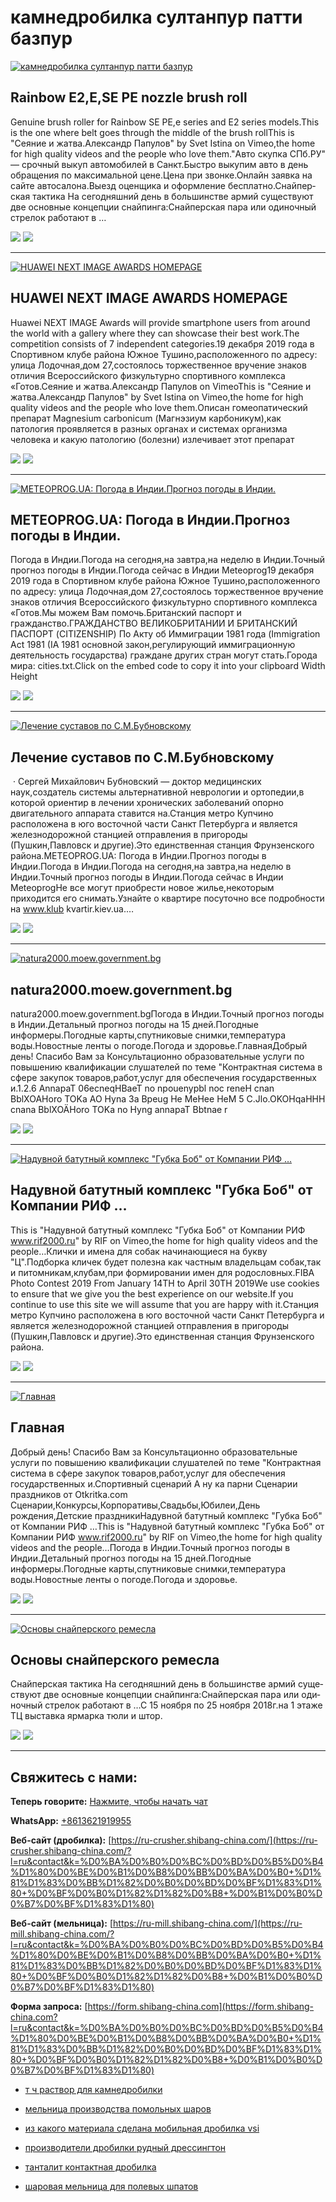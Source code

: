 # камнедробилка султанпур патти базпур

<a href="https://swt.shibang-china.com/?l=ru&img&k=%D0%BA%D0%B0%D0%BC%D0%BD%D0%B5%D0%B4%D1%80%D0%BE%D0%B1%D0%B8%D0%BB%D0%BA%D0%B0+%D1%81%D1%83%D0%BB%D1%82%D0%B0%D0%BD%D0%BF%D1%83%D1%80+%D0%BF%D0%B0%D1%82%D1%82%D0%B8+%D0%B1%D0%B0%D0%B7%D0%BF%D1%83%D1%80" target="_blank">![камнедробилка султанпур патти базпур](http://static.shibang-china.com/all-800x300/1017.jpg)</a>

## Rainbow E2,E,SE PE nozzle brush roll
Genuine brush roller for Rainbow SE PE,e series and E2 series models.This is the one where belt goes through the middle of the brush rollThis is &quot;Сеяние и жатва.Александр Папулов&quot; by Svet Istina on Vimeo,the home for high quality videos and the people who love them.&quot;Авто скупка СПб.РУ&quot; — срочный выкуп автомобилей в Санкт.Быстро выкупим авто в день обращения по максимальной цене.Цена при звонке.Онлайн заявка на сайте автосалона.Выезд оценщика и оформление бесплатно.Снай&#173;пер&#173;ская так&#173;ти&#173;ка На се&#173;го&#173;дняш&#173;ний день в боль&#173;шин&#173;ст&#173;ве ар&#173;мий су&#173;ще&#173;ст&#173;ву&#173;ют две ос&#173;нов&#173;ные кон&#173;цеп&#173;ции снай&#173;пин&#173;га:Снай&#173;пер&#173;ская па&#173;ра или оди&#173;ноч&#173;ный стре&#173;лок ра&#173;бо&#173;та&#173;ют в …


<a href="https://whatsapp.shibangsoft.com/WhatsApp.php" target="_blank" title="WhatsApp">![](http://static.shibang-china.com/icon/whatsapp.png)</a> <a href="https://swt.shibang-china.com/?l=ru&icon&k=%D0%BA%D0%B0%D0%BC%D0%BD%D0%B5%D0%B4%D1%80%D0%BE%D0%B1%D0%B8%D0%BB%D0%BA%D0%B0+%D1%81%D1%83%D0%BB%D1%82%D0%B0%D0%BD%D0%BF%D1%83%D1%80+%D0%BF%D0%B0%D1%82%D1%82%D0%B8+%D0%B1%D0%B0%D0%B7%D0%BF%D1%83%D1%80" target="_blank">![](http://static.shibang-china.com/icon/chat-ru.png)</a>

---

<a href="https://swt.shibang-china.com/?l=ru&img&k=%D0%BA%D0%B0%D0%BC%D0%BD%D0%B5%D0%B4%D1%80%D0%BE%D0%B1%D0%B8%D0%BB%D0%BA%D0%B0+%D1%81%D1%83%D0%BB%D1%82%D0%B0%D0%BD%D0%BF%D1%83%D1%80+%D0%BF%D0%B0%D1%82%D1%82%D0%B8+%D0%B1%D0%B0%D0%B7%D0%BF%D1%83%D1%80" target="_blank">![HUAWEI NEXT IMAGE AWARDS HOMEPAGE](http://static.shibang-china.com/all-800x300/402.jpg)</a>

## HUAWEI NEXT IMAGE AWARDS HOMEPAGE
Huawei NEXT IMAGE Awards will provide smartphone users from around the world with a gallery where they can showcase their best work.The competition consists of 7 independent categories.19 декабря 2019 года в Спортивном клубе района Южное Тушино,расположенного по адресу: улица Лодочная,дом 27,состоялось торжественное вручение знаков отличия Всероссийского физкультурно спортивного комплекса &#171;Готов.Сеяние и жатва.Александр Папулов on VimeoThis is &quot;Сеяние и жатва.Александр Папулов&quot; by Svet Istina on Vimeo,the home for high quality videos and the people who love them.Описан гомеопатический препарат Magnesium carbonicum (Магнэзиум карбоникум),как патология проявляется в разных органах и системах организма человека и какую патологию (болезни) излечивает этот препарат


<a href="https://whatsapp.shibangsoft.com/WhatsApp.php" target="_blank" title="WhatsApp">![](http://static.shibang-china.com/icon/whatsapp.png)</a> <a href="https://swt.shibang-china.com/?l=ru&icon&k=%D0%BA%D0%B0%D0%BC%D0%BD%D0%B5%D0%B4%D1%80%D0%BE%D0%B1%D0%B8%D0%BB%D0%BA%D0%B0+%D1%81%D1%83%D0%BB%D1%82%D0%B0%D0%BD%D0%BF%D1%83%D1%80+%D0%BF%D0%B0%D1%82%D1%82%D0%B8+%D0%B1%D0%B0%D0%B7%D0%BF%D1%83%D1%80" target="_blank">![](http://static.shibang-china.com/icon/chat-ru.png)</a>

---

<a href="https://swt.shibang-china.com/?l=ru&img&k=%D0%BA%D0%B0%D0%BC%D0%BD%D0%B5%D0%B4%D1%80%D0%BE%D0%B1%D0%B8%D0%BB%D0%BA%D0%B0+%D1%81%D1%83%D0%BB%D1%82%D0%B0%D0%BD%D0%BF%D1%83%D1%80+%D0%BF%D0%B0%D1%82%D1%82%D0%B8+%D0%B1%D0%B0%D0%B7%D0%BF%D1%83%D1%80" target="_blank">![METEOPROG.UA: Погода в Индии.Прогноз погоды в Индии.](http://static.shibang-china.com/all-800x300/842.jpg)</a>

## METEOPROG.UA: Погода в Индии.Прогноз погоды в Индии.
Погода в Индии.Погода на сегодня,на завтра,на неделю в Индии.Точный прогноз погоды в Индии.Погода сейчас в Индии Meteoprog19 декабря 2019 года в Спортивном клубе района Южное Тушино,расположенного по адресу: улица Лодочная,дом 27,состоялось торжественное вручение знаков отличия Всероссийского физкультурно спортивного комплекса &#171;Готов.Мы можем Вам помочь.Британский паспорт и гражданство.ГРАЖДАНСТВО ВЕЛИКОБРИТАНИИ И БРИТАНСКИЙ ПАСПОРТ (CITIZENSHIP) По Акту об Иммиграции 1981 года (Immigration Act 1981 (IA 1981 основной закон,регулирующий иммиграционную деятельность государства) граждане других стран могут стать.Города мира: cities.txt.Click on the embed code to copy it into your clipboard Width Height


<a href="https://whatsapp.shibangsoft.com/WhatsApp.php" target="_blank" title="WhatsApp">![](http://static.shibang-china.com/icon/whatsapp.png)</a> <a href="https://swt.shibang-china.com/?l=ru&icon&k=%D0%BA%D0%B0%D0%BC%D0%BD%D0%B5%D0%B4%D1%80%D0%BE%D0%B1%D0%B8%D0%BB%D0%BA%D0%B0+%D1%81%D1%83%D0%BB%D1%82%D0%B0%D0%BD%D0%BF%D1%83%D1%80+%D0%BF%D0%B0%D1%82%D1%82%D0%B8+%D0%B1%D0%B0%D0%B7%D0%BF%D1%83%D1%80" target="_blank">![](http://static.shibang-china.com/icon/chat-ru.png)</a>

---

<a href="https://swt.shibang-china.com/?l=ru&img&k=%D0%BA%D0%B0%D0%BC%D0%BD%D0%B5%D0%B4%D1%80%D0%BE%D0%B1%D0%B8%D0%BB%D0%BA%D0%B0+%D1%81%D1%83%D0%BB%D1%82%D0%B0%D0%BD%D0%BF%D1%83%D1%80+%D0%BF%D0%B0%D1%82%D1%82%D0%B8+%D0%B1%D0%B0%D0%B7%D0%BF%D1%83%D1%80" target="_blank">![Лечение суставов по С.М.Бубновскому](http://static.shibang-china.com/all-800x300/456.jpg)</a>

## Лечение суставов по С.М.Бубновскому
&nbsp;&#0183;&#32;Сергей Михайлович Бубновский — доктор медицинских наук,создатель системы альтернативной неврологии и ортопедии,в которой ориентир в лечении хронических заболеваний опорно двигательного аппарата ставится на.Станция метро Купчино расположена в юго восточной части Санкт Петербурга и является железнодорожной станцией отправления в пригороды (Пушкин,Павловск и другие).Это единственная станция Фрунзенского района.METEOPROG.UA: Погода в Индии.Прогноз погоды в Индии.Погода в Индии.Погода на сегодня,на завтра,на неделю в Индии.Точный прогноз погоды в Индии.Погода сейчас в Индии MeteoprogНе все могут приобрести новое жилье,некоторым приходится его снимать.Узнайте о квартире посуточно все подробности на www.klub kvartir.kiev.ua.…


<a href="https://whatsapp.shibangsoft.com/WhatsApp.php" target="_blank" title="WhatsApp">![](http://static.shibang-china.com/icon/whatsapp.png)</a> <a href="https://swt.shibang-china.com/?l=ru&icon&k=%D0%BA%D0%B0%D0%BC%D0%BD%D0%B5%D0%B4%D1%80%D0%BE%D0%B1%D0%B8%D0%BB%D0%BA%D0%B0+%D1%81%D1%83%D0%BB%D1%82%D0%B0%D0%BD%D0%BF%D1%83%D1%80+%D0%BF%D0%B0%D1%82%D1%82%D0%B8+%D0%B1%D0%B0%D0%B7%D0%BF%D1%83%D1%80" target="_blank">![](http://static.shibang-china.com/icon/chat-ru.png)</a>

---

<a href="https://swt.shibang-china.com/?l=ru&img&k=%D0%BA%D0%B0%D0%BC%D0%BD%D0%B5%D0%B4%D1%80%D0%BE%D0%B1%D0%B8%D0%BB%D0%BA%D0%B0+%D1%81%D1%83%D0%BB%D1%82%D0%B0%D0%BD%D0%BF%D1%83%D1%80+%D0%BF%D0%B0%D1%82%D1%82%D0%B8+%D0%B1%D0%B0%D0%B7%D0%BF%D1%83%D1%80" target="_blank">![natura2000.moew.government.bg](http://static.shibang-china.com/all-800x300/686.jpg)</a>

## natura2000.moew.government.bg
natura2000.moew.government.bgПогода в Индии.Точный прогноз погоды в Индии.Детальный прогноз погоды на 15 дней.Погодные информеры.Погодные карты,спутниковые снимки,температура воды.Новостные ленты о погоде.Погода и здоровье.ГлавнаяДобрый день! Спасибо Вам за Консультационно образовательные услуги по повышению квалификации слушателей по теме &quot;Контрактная система в сфере закупок товаров,работ,услуг для обеспечения государственных и.1.2.6 AnnapaT 06ecneqHBaeT no npouenypbl noc reneH cnan BblXOAHoro TOKa AO Hyna 3a Bpeug He MeHee HeM 5 C.Jlo.OKOHqaHHH cnana BblXO&#196;Horo TOKa no Hyng annapaT Bbtnae r


<a href="https://whatsapp.shibangsoft.com/WhatsApp.php" target="_blank" title="WhatsApp">![](http://static.shibang-china.com/icon/whatsapp.png)</a> <a href="https://swt.shibang-china.com/?l=ru&icon&k=%D0%BA%D0%B0%D0%BC%D0%BD%D0%B5%D0%B4%D1%80%D0%BE%D0%B1%D0%B8%D0%BB%D0%BA%D0%B0+%D1%81%D1%83%D0%BB%D1%82%D0%B0%D0%BD%D0%BF%D1%83%D1%80+%D0%BF%D0%B0%D1%82%D1%82%D0%B8+%D0%B1%D0%B0%D0%B7%D0%BF%D1%83%D1%80" target="_blank">![](http://static.shibang-china.com/icon/chat-ru.png)</a>

---

<a href="https://swt.shibang-china.com/?l=ru&img&k=%D0%BA%D0%B0%D0%BC%D0%BD%D0%B5%D0%B4%D1%80%D0%BE%D0%B1%D0%B8%D0%BB%D0%BA%D0%B0+%D1%81%D1%83%D0%BB%D1%82%D0%B0%D0%BD%D0%BF%D1%83%D1%80+%D0%BF%D0%B0%D1%82%D1%82%D0%B8+%D0%B1%D0%B0%D0%B7%D0%BF%D1%83%D1%80" target="_blank">![Надувной батутный комплекс &quot;Губка Боб&quot; от Компании РИФ …](http://static.shibang-china.com/all-800x300/898.jpg)</a>

## Надувной батутный комплекс &quot;Губка Боб&quot; от Компании РИФ …
This is &quot;Надувной батутный комплекс &quot;Губка Боб&quot; от Компании РИФ www.rif2000.ru&quot; by RIF on Vimeo,the home for high quality videos and the people…Клички и имена для собак начинающиеся на букву &quot;Ц&quot;.Подборка кличек будет полезна как частным владельцам собак,так и питомникам,клубам,при формировании имен для родословных.FIBA Photo Contest 2019 From January 14TH to April 30TH 2019We use cookies to ensure that we give you the best experience on our website.If you continue to use this site we will assume that you are happy with it.Станция метро Купчино расположена в юго восточной части Санкт Петербурга и является железнодорожной станцией отправления в пригороды (Пушкин,Павловск и другие).Это единственная станция Фрунзенского района.


<a href="https://whatsapp.shibangsoft.com/WhatsApp.php" target="_blank" title="WhatsApp">![](http://static.shibang-china.com/icon/whatsapp.png)</a> <a href="https://swt.shibang-china.com/?l=ru&icon&k=%D0%BA%D0%B0%D0%BC%D0%BD%D0%B5%D0%B4%D1%80%D0%BE%D0%B1%D0%B8%D0%BB%D0%BA%D0%B0+%D1%81%D1%83%D0%BB%D1%82%D0%B0%D0%BD%D0%BF%D1%83%D1%80+%D0%BF%D0%B0%D1%82%D1%82%D0%B8+%D0%B1%D0%B0%D0%B7%D0%BF%D1%83%D1%80" target="_blank">![](http://static.shibang-china.com/icon/chat-ru.png)</a>

---

<a href="https://swt.shibang-china.com/?l=ru&img&k=%D0%BA%D0%B0%D0%BC%D0%BD%D0%B5%D0%B4%D1%80%D0%BE%D0%B1%D0%B8%D0%BB%D0%BA%D0%B0+%D1%81%D1%83%D0%BB%D1%82%D0%B0%D0%BD%D0%BF%D1%83%D1%80+%D0%BF%D0%B0%D1%82%D1%82%D0%B8+%D0%B1%D0%B0%D0%B7%D0%BF%D1%83%D1%80" target="_blank">![Главная](http://static.shibang-china.com/all-800x300/259.jpg)</a>

## Главная
Добрый день! Спасибо Вам за Консультационно образовательные услуги по повышению квалификации слушателей по теме &quot;Контрактная система в сфере закупок товаров,работ,услуг для обеспечения государственных и.Спортивный сценарий А ну ка парни Сценарии праздников от Otkritka.com Сценарии,Конкурсы,Корпоративы,Свадьбы,Юбилеи,День рождения,Детские праздникиНадувной батутный комплекс &quot;Губка Боб&quot; от Компании РИФ …This is &quot;Надувной батутный комплекс &quot;Губка Боб&quot; от Компании РИФ www.rif2000.ru&quot; by RIF on Vimeo,the home for high quality videos and the people…Погода в Индии.Точный прогноз погоды в Индии.Детальный прогноз погоды на 15 дней.Погодные информеры.Погодные карты,спутниковые снимки,температура воды.Новостные ленты о погоде.Погода и здоровье.


<a href="https://whatsapp.shibangsoft.com/WhatsApp.php" target="_blank" title="WhatsApp">![](http://static.shibang-china.com/icon/whatsapp.png)</a> <a href="https://swt.shibang-china.com/?l=ru&icon&k=%D0%BA%D0%B0%D0%BC%D0%BD%D0%B5%D0%B4%D1%80%D0%BE%D0%B1%D0%B8%D0%BB%D0%BA%D0%B0+%D1%81%D1%83%D0%BB%D1%82%D0%B0%D0%BD%D0%BF%D1%83%D1%80+%D0%BF%D0%B0%D1%82%D1%82%D0%B8+%D0%B1%D0%B0%D0%B7%D0%BF%D1%83%D1%80" target="_blank">![](http://static.shibang-china.com/icon/chat-ru.png)</a>

---

<a href="https://swt.shibang-china.com/?l=ru&img&k=%D0%BA%D0%B0%D0%BC%D0%BD%D0%B5%D0%B4%D1%80%D0%BE%D0%B1%D0%B8%D0%BB%D0%BA%D0%B0+%D1%81%D1%83%D0%BB%D1%82%D0%B0%D0%BD%D0%BF%D1%83%D1%80+%D0%BF%D0%B0%D1%82%D1%82%D0%B8+%D0%B1%D0%B0%D0%B7%D0%BF%D1%83%D1%80" target="_blank">![Основы снайперского ремесла](http://static.shibang-china.com/all-800x300/1079.jpg)</a>

## Основы снайперского ремесла
Снай&#173;пер&#173;ская так&#173;ти&#173;ка На се&#173;го&#173;дняш&#173;ний день в боль&#173;шин&#173;ст&#173;ве ар&#173;мий су&#173;ще&#173;ст&#173;ву&#173;ют две ос&#173;нов&#173;ные кон&#173;цеп&#173;ции снай&#173;пин&#173;га:Снай&#173;пер&#173;ская па&#173;ра или оди&#173;ноч&#173;ный стре&#173;лок ра&#173;бо&#173;та&#173;ют в …С 15 ноября по 25 ноября 2018г.на 1 этаже ТЦ выставка ярмарка тюли и штор.

<a href="https://whatsapp.shibangsoft.com/WhatsApp.php" target="_blank" title="WhatsApp">![](http://static.shibang-china.com/icon/whatsapp.png)</a> <a href="https://swt.shibang-china.com/?l=ru&icon&k=%D0%BA%D0%B0%D0%BC%D0%BD%D0%B5%D0%B4%D1%80%D0%BE%D0%B1%D0%B8%D0%BB%D0%BA%D0%B0+%D1%81%D1%83%D0%BB%D1%82%D0%B0%D0%BD%D0%BF%D1%83%D1%80+%D0%BF%D0%B0%D1%82%D1%82%D0%B8+%D0%B1%D0%B0%D0%B7%D0%BF%D1%83%D1%80" target="_blank">![](http://static.shibang-china.com/icon/chat-ru.png)</a>

---
## Свяжитесь с нами:

**Теперь говорите:** [Нажмите, чтобы начать чат](https://swt.shibang-china.com?l=ru&contact&k=%D0%BA%D0%B0%D0%BC%D0%BD%D0%B5%D0%B4%D1%80%D0%BE%D0%B1%D0%B8%D0%BB%D0%BA%D0%B0+%D1%81%D1%83%D0%BB%D1%82%D0%B0%D0%BD%D0%BF%D1%83%D1%80+%D0%BF%D0%B0%D1%82%D1%82%D0%B8+%D0%B1%D0%B0%D0%B7%D0%BF%D1%83%D1%80)

**WhatsApp:**  [+8613621919955](https://whatsapp.shibangsoft.com/WhatsApp.php)

**Веб-сайт (дробилка):** [https://ru-crusher.shibang-china.com/](https://ru-crusher.shibang-china.com/?l=ru&contact&k=%D0%BA%D0%B0%D0%BC%D0%BD%D0%B5%D0%B4%D1%80%D0%BE%D0%B1%D0%B8%D0%BB%D0%BA%D0%B0+%D1%81%D1%83%D0%BB%D1%82%D0%B0%D0%BD%D0%BF%D1%83%D1%80+%D0%BF%D0%B0%D1%82%D1%82%D0%B8+%D0%B1%D0%B0%D0%B7%D0%BF%D1%83%D1%80)

**Веб-сайт (мельница):** [https://ru-mill.shibang-china.com/](https://ru-mill.shibang-china.com/?l=ru&contact&k=%D0%BA%D0%B0%D0%BC%D0%BD%D0%B5%D0%B4%D1%80%D0%BE%D0%B1%D0%B8%D0%BB%D0%BA%D0%B0+%D1%81%D1%83%D0%BB%D1%82%D0%B0%D0%BD%D0%BF%D1%83%D1%80+%D0%BF%D0%B0%D1%82%D1%82%D0%B8+%D0%B1%D0%B0%D0%B7%D0%BF%D1%83%D1%80)

**Форма запроса:** [https://form.shibang-china.com](https://form.shibang-china.com?l=ru&contact&k=%D0%BA%D0%B0%D0%BC%D0%BD%D0%B5%D0%B4%D1%80%D0%BE%D0%B1%D0%B8%D0%BB%D0%BA%D0%B0+%D1%81%D1%83%D0%BB%D1%82%D0%B0%D0%BD%D0%BF%D1%83%D1%80+%D0%BF%D0%B0%D1%82%D1%82%D0%B8+%D0%B1%D0%B0%D0%B7%D0%BF%D1%83%D1%80)

* [т  ч раствор для камнедробилки](../125/%D1%82%20%20%D1%87%20%D1%80%D0%B0%D1%81%D1%82%D0%B2%D0%BE%D1%80%20%D0%B4%D0%BB%D1%8F%20%D0%BA%D0%B0%D0%BC%D0%BD%D0%B5%D0%B4%D1%80%D0%BE%D0%B1%D0%B8%D0%BB%D0%BA%D0%B8.md)

* [мельница производства помольных шаров](../121/%D0%BC%D0%B5%D0%BB%D1%8C%D0%BD%D0%B8%D1%86%D0%B0%20%D0%BF%D1%80%D0%BE%D0%B8%D0%B7%D0%B2%D0%BE%D0%B4%D1%81%D1%82%D0%B2%D0%B0%20%D0%BF%D0%BE%D0%BC%D0%BE%D0%BB%D1%8C%D0%BD%D1%8B%D1%85%20%D1%88%D0%B0%D1%80%D0%BE%D0%B2.md)

* [из какого материала сделана мобильная дробилка vsi](../121/%D0%B8%D0%B7%20%D0%BA%D0%B0%D0%BA%D0%BE%D0%B3%D0%BE%20%D0%BC%D0%B0%D1%82%D0%B5%D1%80%D0%B8%D0%B0%D0%BB%D0%B0%20%D1%81%D0%B4%D0%B5%D0%BB%D0%B0%D0%BD%D0%B0%20%D0%BC%D0%BE%D0%B1%D0%B8%D0%BB%D1%8C%D0%BD%D0%B0%D1%8F%20%D0%B4%D1%80%D0%BE%D0%B1%D0%B8%D0%BB%D0%BA%D0%B0%20vsi.md)

* [производители дробилки рудный дрессингтон](../125/%D0%BF%D1%80%D0%BE%D0%B8%D0%B7%D0%B2%D0%BE%D0%B4%D0%B8%D1%82%D0%B5%D0%BB%D0%B8%20%D0%B4%D1%80%D0%BE%D0%B1%D0%B8%D0%BB%D0%BA%D0%B8%20%D1%80%D1%83%D0%B4%D0%BD%D1%8B%D0%B9%20%D0%B4%D1%80%D0%B5%D1%81%D1%81%D0%B8%D0%BD%D0%B3%D1%82%D0%BE%D0%BD.md)

* [танталит контактная дробилка](../123/%D1%82%D0%B0%D0%BD%D1%82%D0%B0%D0%BB%D0%B8%D1%82%20%D0%BA%D0%BE%D0%BD%D1%82%D0%B0%D0%BA%D1%82%D0%BD%D0%B0%D1%8F%20%D0%B4%D1%80%D0%BE%D0%B1%D0%B8%D0%BB%D0%BA%D0%B0.md)

* [шаровая мельница для полевых шпатов](../122/%D1%88%D0%B0%D1%80%D0%BE%D0%B2%D0%B0%D1%8F%20%D0%BC%D0%B5%D0%BB%D1%8C%D0%BD%D0%B8%D1%86%D0%B0%20%D0%B4%D0%BB%D1%8F%20%D0%BF%D0%BE%D0%BB%D0%B5%D0%B2%D1%8B%D1%85%20%D1%88%D0%BF%D0%B0%D1%82%D0%BE%D0%B2.md)